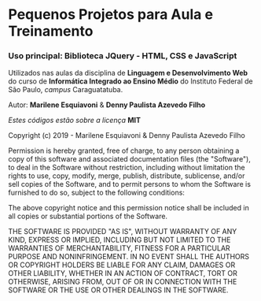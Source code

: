 # Pequenos Projetos para Aula e Treinamento

### Uso principal: Biblioteca JQuery - HTML, CSS e JavaScript

Utilizados nas aulas da disciplina de **Linguagem e Desenvolvimento Web** 
do curso de **Informática Integrado ao Ensino Médio** do Instituto Federal 
de São Paulo, _campus_ Caraguatatuba.

Autor: **Marilene Esquiavoni** & **Denny Paulista Azevedo Filho**

_Estes códigos estão sobre a licença_ **MIT**

Copyright (c) 2019 - Marilene Esquiavoni & Denny Paulista Azevedo Filho

Permission is hereby granted, free of charge, to any person obtaining a copy
of this software and associated documentation files (the "Software"), to deal
in the Software without restriction, including without limitation the rights
to use, copy, modify, merge, publish, distribute, sublicense, and/or sell
copies of the Software, and to permit persons to whom the Software is
furnished to do so, subject to the following conditions:

The above copyright notice and this permission notice shall be included in all
copies or substantial portions of the Software.

THE SOFTWARE IS PROVIDED "AS IS", WITHOUT WARRANTY OF ANY KIND, EXPRESS OR
IMPLIED, INCLUDING BUT NOT LIMITED TO THE WARRANTIES OF MERCHANTABILITY,
FITNESS FOR A PARTICULAR PURPOSE AND NONINFRINGEMENT. IN NO EVENT SHALL THE
AUTHORS OR COPYRIGHT HOLDERS BE LIABLE FOR ANY CLAIM, DAMAGES OR OTHER
LIABILITY, WHETHER IN AN ACTION OF CONTRACT, TORT OR OTHERWISE, ARISING FROM,
OUT OF OR IN CONNECTION WITH THE SOFTWARE OR THE USE OR OTHER DEALINGS IN THE
SOFTWARE.
